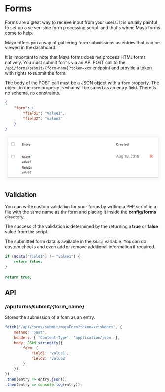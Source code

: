 # Forms

Forms are a great way to receive input from your users. It is usually painful to set up a server-side form processing script, and that's where Maya forms come to help.

Maya offers you a way of gathering form submissions as entries that can be viewed in the dashboard.

It is important to note that Maya forms does not process HTML forms natively. You must submit forms via an API POST call to the `/api/forms/submit/{form-name}?token=xxx` endpoint and provide a token with rights to submit the form.

The body of the POST call must be a JSON object with a `form` property. The object in the `form` property is what will be stored as an entry field. There is no schema, no constraints.

```json
{
	"form": {
		"field1": "value1",
		"field2": "value2"
	}
}
```

![](form_entries.png)

## Validation

You can write custom validation for your forms by writing a PHP script in a file with the same name as the form and placing it inside the **config/forms** directory.

The success of the validation is determined by the returning a **true** or **false** value from the script.

The submitted form data is available in the `$data` variable. You can do custom checks and even add or remove additional information if required.

```php
if ($data["field1"] != "value1") {
	return false;
}

return true;
```

## API

### /api/forms/submit/{form_name}

Stores the submission of a form as an entry.

```javascript
fetch('/api/forms/submit/mayaForm?token=xxtokenxx', {
    method: 'post',
    headers: { 'Content-Type': 'application/json' },
    body: JSON.stringify({
        form: {
            field1: 'value1',
            field2: 'value2'
        }
    })
})
.then(entry => entry.json())
.then(entry => console.log(entry));
```